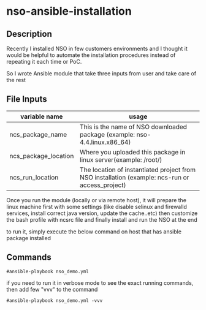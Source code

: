 # nso-ansible-installation
## Description
Recently I installed NSO in few customers environments and I thought it would be helpful to automate the installation procedures instead of repeating it each time or PoC.
 
So I wrote Ansible module that take three inputs from user and take care of the rest

## File Inputs
| variable name        | usage                                                                                           |
|----------------------|-------------------------------------------------------------------------------------------------|
| ncs_package_name     | This is the name of NSO downloaded package (example: nso-4.4.linux.x86_64)                      |
| ncs_package_location | Where you uploaded this package in linux server(example: /root/)                                |
| ncs_run_location     | The location of instantiated project from NSO installation (example: ncs-run or access_project) |


Once you run the module (locally or via remote host), it will prepare the linux machine first with some settings (like disable selinux and firewalld services, install correct java version, update the cache..etc) then customize the bash profile with ncsrc file and finally install and run the NSO at the end

to run it, simply execute the below command on host that has ansible package installed

## Commands
```
#ansible-playbook nso_demo.yml
```

if you need to run it in verbose mode to see the exact running commands, then add few "vvv" to the command

```
#ansible-playbook nso_demo.yml -vvv
```
